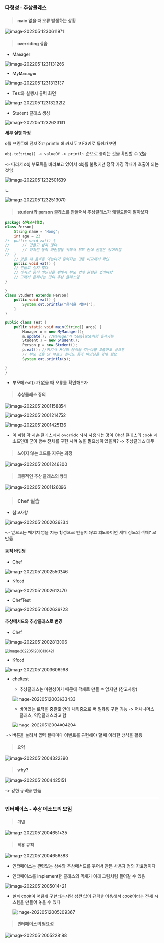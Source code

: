 ### 다형성 - 추상클래스

> ####  main 없을 때 오류 발생하는 상황

![image-20220511230611971](추상클래스.assets/image-20220511230611971.png)





> #### overriding 실습

- Manager

![image-20220511231131266](추상클래스.assets/image-20220511231131266.png)



- MyManager

![image-20220511231313137](추상클래스.assets/image-20220511231313137.png)



- Test와 실행시 출력 화면

![image-20220511231323212](추상클래스.assets/image-20220511231323212.png)







- Student 클래스 생성

![image-20220511232623131](추상클래스.assets/image-20220511232623131.png)



**세부 실행 과정**

s를 프린트에 던져주고  println 에 커서두고 F3키로 들어가보면 

`obj.toString() -> valueOf -> println `순으로 불리는 것을 확인할 수 있음

-> 따라서  obj 부모쪽을 바라보고 있어서 obj를 불렀지만 정작 가장 막내가 호출이 되는 것임



![image-20220511232501639](추상클래스.assets/image-20220511232501639.png)

ㄴ

![image-20220511232513070](추상클래스.assets/image-20220511232513070.png)



> ####  student와 person 클래스를 만들어서 추상클래스가 왜필요한지 알아보자

```java	
package 상속과다형성;
class Person{
	String name = "Hong";
	int age = 23;
//	public void eat() {
//		// 만들고 싶지 않다 
//		// 하지만 동적 바인딩을 위해서 부모 안에 원형은 있어야함
//	}
	// 있을 때 음식을 먹는다가 출력되는 것을 비교해서 확인
	public void eat() {
	// 만들고 싶지 않다 
	// 하지만 동적 바인딩을 위해서 부모 안에 원형은 있어야함
	// 그래서 존재하는 것이 추상 클래스임
}
	
}
class Student extends Person{
	public void eat() {
		System.out.println("음식을 먹는다");
	}
}

public class Test {
	public static void main(String[] args) {
		Manager m = new MyManager();
		m.update(); //Manager가 template처럼 동작가능
		Student s = new Student();
		Person p = new Student();
		p.eat(); //여기서 자식의 음식을 먹는다를 호출하고 싶으면
		// 부모 것을 안 부르고 싶어도 동적 바인딩을 위해 필요
		System.out.println(s);
		
}
}

```

- 부모에 eat() 가 없을 때 오류를 확인해보자





> ####  추상클래스 정의

![image-20220512001158854](추상클래스.assets/image-20220512001158854.png)

![image-20220512001214752](추상클래스.assets/image-20220512001214752.png)



![image-20220512001425136](추상클래스.assets/image-20220512001425136.png)



- 이 처럼 각 자손 클래스에서 override 되서 사용되는 것이 Chef 클래스의 cook 메소드인데 굳이 함수 전체를 구현 시켜 놓을 필요성이 있을까? -> 추상클래스 대두





> #### 쓰이지 않는 코드를 지우는 과정

![image-20220512001246800](추상클래스.assets/image-20220512001246800.png)





> #### 최종적인 추상 클래스의 형태 

![image-20220512001126096](추상클래스.assets/image-20220512001126096.png)





> ### Chef 실습

- 참고사항

![image-20220512002036834](추상클래스.assets/image-20220512002036834.png)

-> 앞으로는 패키지 명을 자동 형성으로 만들지 않고 되도록이면 세개 정도의 객체? 로 만듦



#### 동적 바인딩

- Chef

![image-20220512002550246](추상클래스.assets/image-20220512002550246.png)



- Kfood

![image-20220512002612470](추상클래스.assets/image-20220512002612470.png)



- ChefTest

![image-20220512002636223](추상클래스.assets/image-20220512002636223.png)





#### 추상메서드와 추상클래스로 변경

- Chef

![image-20220512002813006](추상클래스.assets/image-20220512002813006.png)

<img src="추상클래스.assets/image-20220512003130421.png" alt="image-20220512003130421" style="zoom:80%;" />





- Kfood

![image-20220512003606998](추상클래스.assets/image-20220512003606998.png)





- cheftest

  - 추상클래스는 미완성이기 때문에 객체로 만들 수 없지만 (참고사항)

  ![image-20220512003633433](추상클래스.assets/image-20220512003633433.png)

  

  

  - 비어있는 로직을 중괄호 안에 채워줌으로 써 일회용 구현 가능 -> 어나니머스 클래스, 익명클래스라고 함

  ![image-20220512004004294](추상클래스.assets/image-20220512004004294.png)

​		-> 버튼을 눌려서 입력 될때마다 이벤트를 구현해야 할 때 이러한 방식을 활용





> #### 요약

![image-20220512004322390](추상클래스.assets/image-20220512004322390.png)



> #### why? 

![image-20220512004425151](추상클래스.assets/image-20220512004425151.png)

-> 강한 규격을 만듦



---------------------

### 인터페이스 - 추상 메소드의 모임

> #### 개념

![image-20220512004651435](추상클래스.assets/image-20220512004651435.png)



> #### 적용 규칙 



![image-20220512004656883](추상클래스.assets/image-20220512004656883.png)





- 인터페이스는 관련있는 상수와 추상메서드를 묶어서 만든 사용자 정의 자료형이다

- 인터페이스를 implement한 클래스의 객체가 아래 그림처럼 들어갈 수 있음

![image-20220512005014421](추상클래스.assets/image-20220512005014421.png)





- 실제 cook이 어떻게 구현되는지랑 상관 없이 규격을 이용해서 cook이라는 전체 시스템을 만들어 놓을 수 있다

  ![image-20220512005209367](추상클래스.assets/image-20220512005209367.png)





> #### 인터페이스의 필요성

![image-20220512005228188](추상클래스.assets/image-20220512005228188.png)
